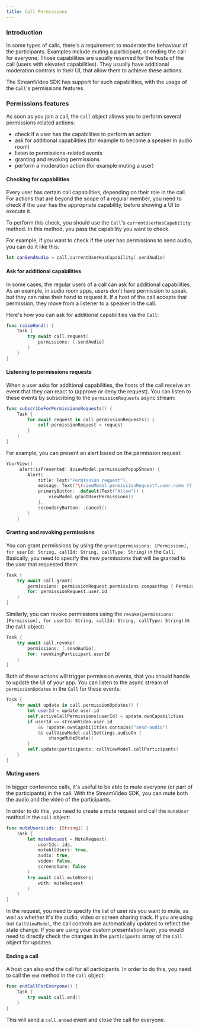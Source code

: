 ```yaml
---
title: Call Permissions
---
```


### Introduction

In some types of calls, there's a requirement to moderate the behaviour of the participants. Examples include muting a participant, or ending the call for everyone. Those capabilities are usually reserved for the hosts of the call (users with elevated capabilities). They usually have additional moderation controls in their UI, that allow them to achieve these actions.

The StreamVideo SDK has support for such capabilities, with the usage of the `Call`'s permissions features.

### Permissions features

As soon as you join a call, the `Call` object allows you to perform several permissions related actions:
- check if a user has the capabilities to perform an action
- ask for additional capabilities (for example to become a speaker in audio room)
- listen to permissions-related events
- granting and revoking permissions
- perform a moderation action (for example muting a user)

#### Checking for capabilities 

Every user has certain call capabilities, depending on their role in the call. For actions that are beyond the scope of a regular member, you need to check if the user has the appropriate capability, before showing a UI to execute it.

To perform this check, you should use the `Call`'s `currentUserHasCapability` method. In this method, you pass the capability you want to check. 

For example, if you want to check if the user has permissions to send audio, you can do it like this:

```swift
let canSendAudio = call.currentUserHasCapability(.sendAudio)
```

#### Ask for additional capabilities

In some cases, the regular users of a call can ask for additional capabilities. As an example, in audio room apps, users don't have permission to speak, but they can raise their hand to request it. If a host of the call accepts that permission, they move from a listener to a speaker in the call.

Here's how you can ask for additional capabilities via the `Call`:

```swift
func raiseHand() {
    Task {
        try await call.request(
            permissions: [.sendAudio]
        )
    }
}
```

#### Listening to permissions requests

When a user asks for additional capabilities, the hosts of the call receive an event that they can react to (approve or deny the request). You can listen to these events by subscribing to the `permissionRequests` async stream:

```swift
func subscribeForPermissionsRequests() {
    Task {
        for await request in call.permissionRequests() {
            self.permissionRequest = request
        }
    }
}
```

For example, you can present an alert based on the permission request:

```swift
YourView()
    .alert(isPresented: $viewModel.permissionPopupShown) {
        Alert(
        	title: Text("Permission request"),
            message: Text("\(viewModel.permissionRequest?.user.name ?? "Someone") raised their hand to speak."),
            primaryButton: .default(Text("Allow")) {
                viewModel.grantUserPermissions()
            },
            secondaryButton: .cancel()
        )
    }
```

#### Granting and revoking permissions

You can grant permissions by using the `grant(permissions: [Permission], for userId: String, callId: String, callType: String)` in the `Call`. Basically, you need to specify the new permissions that will be granted to the user that requested them:

```swift 
Task {
	try await call.grant(
        permissions: permissionRequest.permissions.compactMap { Permission(rawValue: $0) },
        for: permissionRequest.user.id
    )
}
```

Similarly, you can revoke permissions using the `revoke(permissions: [Permission], for userId: String, callId: String, callType: String)` in the `Call` object:

```swift
Task {
	try await call.revoke(
        permissions: [.sendAudio],
        for: revokingParticipant.userId
    )
}
```

Both of these actions will trigger permission events, that you should handle to update the UI of your app. You can listen to the async stream of `permissionUpdates` in the `Call` for these events:

```swift
Task {
	for await update in call.permissionUpdates() {
        let userId = update.user.id
        self.activeCallPermissions[userId] = update.ownCapabilities
        if userId == streamVideo.user.id
            && !update.ownCapabilities.contains("send-audio")
            && callViewModel.callSettings.audioOn {
                changeMuteState()
        }
        self.update(participants: callViewModel.callParticipants)
    }
}
```

#### Muting users

In bigger conference calls, it's useful to be able to mute everyone (or part of the participants) in the call. With the StreamVideo SDK, you can mute both the audio and the video of the participants.

In order to do this, you need to create a mute request and call the `muteUser` method in the `Call` object:

```swift
func muteUsers(ids: [String]) {
    Task {
        let muteRequest = MuteRequest(
            userIds: ids,
            muteAllUsers: true,
            audio: true,
            video: false,
            screenshare: false
        )
        try await call.muteUsers(
            with: muteRequest
        )
    }
}
```

In the request, you need to specify the list of user ids you want to mute, as well as whether it's the audio, video or screen sharing track. If you are using our `CallViewModel`, the call controls are automatically updated to reflect the state change. If you are using your custom presentation layer, you would need to directly check the changes in the `participants` array of the `Call` object for updates.

#### Ending a call

A host can also end the call for all participants. In order to do this, you need to call the `end` method in the `Call` object:

```swift
func endCallForEveryone() {
    Task {
        try await call.end()
    }
}
```

This will send a `call.ended` event and close the call for everyone.